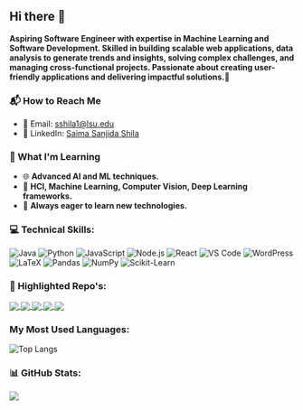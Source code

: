 ## Hi there 👋
**Aspiring Software Engineer with expertise in Machine Learning and Software Development. Skilled in building scalable web applications, data analysis to generate trends and insights, solving complex challenges, and managing cross-functional projects. Passionate about creating user-friendly applications and delivering impactful solutions.🌟**

<!--
**saimasanjidashila/saimasanjidashila** is a ✨ _special_ ✨ repository because its `README.md` (this file) appears on your GitHub profile.

Here are some ideas to get you started:

- 🔭 I’m currently working on Weather Forecasting on real-time Predictions Using Deep Learning Models
- 🌱 I’m currently learning LLM, AI, ML.
- 📫 How to reach me: sshila1@lsu.edu | saimasanjidashila@gmail.com
- ⚡ Fun fact: I like hiking and going for long walks.
-->

### 📬 How to Reach Me
- 📧 Email: [sshila1@lsu.edu](mailto:sshila1@lsu.edu)
- 💼 LinkedIn: [Saima Sanjida Shila](https://www.linkedin.com/in/saima-sanjida-shila-5a4373236/) 

### 🌱 What I'm Learning
- 🌐 **Advanced AI and ML techniques.**
- 🧠 **HCI, Machine Learning, Computer Vision, Deep Learning frameworks.**
- 🌱 **Always eager to learn new technologies.**

### 💻 Technical Skills:
![Java](https://img.shields.io/badge/Java-007396?style=for-the-badge&logo=java&logoColor=white)
![Python](https://img.shields.io/badge/Python-3776AB?style=for-the-badge&logo=python&logoColor=white)
![JavaScript](https://img.shields.io/badge/JavaScript-F7DF1E?style=for-the-badge&logo=javascript&logoColor=black)
![Node.js](https://img.shields.io/badge/Node.js-339933?style=for-the-badge&logo=nodedotjs&logoColor=white)
![React](https://img.shields.io/badge/React-61DAFB?style=for-the-badge&logo=react&logoColor=black)
![VS Code](https://img.shields.io/badge/VS%20Code-0078D4?style=for-the-badge&logo=visualstudiocode&logoColor=white)
![WordPress](https://img.shields.io/badge/WordPress-21759B?style=for-the-badge&logo=wordpress&logoColor=white)
![LaTeX](https://img.shields.io/badge/LaTeX-008080?style=for-the-badge&logo=latex&logoColor=white)
![Pandas](https://img.shields.io/badge/Pandas-150458?style=for-the-badge&logo=pandas&logoColor=white)
![NumPy](https://img.shields.io/badge/NumPy-013243?style=for-the-badge&logo=numpy&logoColor=white)
![Scikit-Learn](https://img.shields.io/badge/Scikit--Learn-F7931E?style=for-the-badge&logo=scikit-learn&logoColor=white)


### 📂 Highlighted Repo's:
<a href="https://github.com/saimasanjidashila/QSum-using-Llama">
  <img align="center" src="https://github-readme-stats.vercel.app/api/pin/?username=saimasanjidashila&repo=QSum-using-Llama&theme=dark" />
</a>
<a href="https://github.com/saimasanjidashila/Visualization-of-Saharan-Dust-on-Forecasting-Sea-Surface-Temperature-using-Deep-Learning">
  <img align="center" src="https://github-readme-stats.vercel.app/api/pin/?username=saimasanjidashila&repo=Visualization-of-Saharan-Dust-on-Forecasting-Sea-Surface-Temperature-using-Deep-Learning&theme=dark" />
</a>
<a href="https://github.com/saimasanjidashila/Time-Series-Forecast-of-Sea-Surface-Temperature-using-Deep-Learning">
  <img align="center" src="https://github-readme-stats.vercel.app/api/pin/?username=saimasanjidashila&repo=Time-Series-Forecast-of-Sea-Surface-Temperature-using-Deep-Learning&theme=dark" />
</a>
<a href="https://github.com/saimasanjidashila/Airline-Database-Management-System.git">
  <img align="center" src="https://github-readme-stats.vercel.app/api/pin/?username=saimasanjidashila&repo=Airline-Database-Management-System&theme=dark" />
</a>

<a href="https://github.com/saimasanjidashila/E-commerce-Seller-Rating-System-using-Apache-Spark.git">
  <img align="center" src="https://github-readme-stats.vercel.app/api/pin/?username=saimasanjidashila&repo=E-commerce-Seller-Rating-System-using-Apache-Spark&theme=dark" />
</a>


### My Most Used Languages:

![Top Langs](https://github-readme-stats.vercel.app/api/top-langs/?username=saimasanjidashila&layout=compact&theme=radical&hide_border=false&title_color=FF6AC1&text_color=FFFFFF)


### 📊 GitHub Stats:
![](https://github-readme-stats.vercel.app/api?username=saimasanjidashila&theme=dark&hide_border=false&include_all_commits=true&count_private=true)


